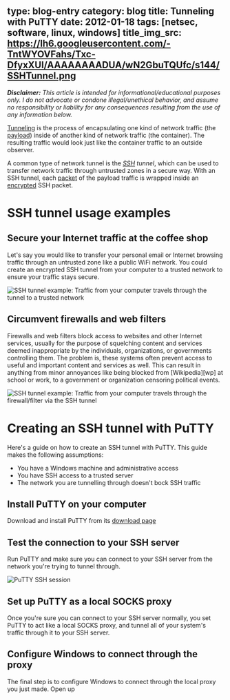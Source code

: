 type: blog-entry
category: blog
title: Tunneling with PuTTY
date: 2012-01-18
tags: [netsec, software, linux, windows]
title_img_src: https://lh6.googleusercontent.com/-TntWYOVFahs/Txc-DfyxXUI/AAAAAAAADUA/wN2GbuTQUfc/s144/SSHTunnel.png
---

_**Disclaimer:** This article is intended for informational/educational 
purposes only. I do not advocate or condone illegal/unethical behavior, and 
assume no responsibility or liability for any consequences resulting from the 
use of any information below._

[Tunneling][wp-tunneling] is the process of encapsulating one kind of network 
traffic (the [payload][]) inside of another kind of network traffic (the 
container). The resulting traffic would look just like the container traffic to
an outside observer.

[payload]: http://en.wikipedia.org/wiki/Payload_(computing)
[wp-tunneling]: http://en.wikipedia.org/wiki/Tunneling_protocol

A common type of network tunnel is the *[SSH][] tunnel*, which can be used to 
transfer network traffic through untrusted zones in a secure way. With an SSH
tunnel, each [packet][] of the payload traffic is wrapped inside an 
[encrypted][encrypt] SSH packet.

[ssh]: http://en.wikipedia.org/wiki/Secure_Shell
[packet]: http://en.wikipedia.org/wiki/Network_packet
[encrypt]: http://en.wikipedia.org/wiki/Encryption

# SSH tunnel usage examples

## Secure your Internet traffic at the coffee shop

Let's say you would like to transfer your personal email or Internet browsing 
traffic through an untrusted zone like a public WiFi network. You could 
create an encrypted SSH tunnel from your computer to a trusted network to 
ensure your traffic stays secure.

![SSH tunnel example: Traffic from your computer travels through the tunnel to a trusted network]()

## Circumvent firewalls and web filters

Firewalls and web filters block access to websites and other Internet services,
usually for the purpose of squelching content and services deemed inappropriate
by the individuals, organizations, or governments controlling them. The problem
is, these systems often prevent access to useful and important content and 
services as well. This can result in anything from minor annoyances like being
blocked from [Wikipedia][wp] at school or work, to a government or organization
censoring political events.

![SSH tunnel example: Traffic from your computer travels through the firewall/filter via the SSH tunnel]()

# Creating an SSH tunnel with PuTTY

Here's a guide on how to create an SSH tunnel with PuTTY. This
guide makes the following assumptions:

- You have a Windows machine and administrative access
- You have SSH access to a trusted server
- The network you are tunnelling through doesn't bock SSH traffic


## Install PuTTY on your computer

Download and install PuTTY from its [download page][putty-download]

[putty-download]: http://www.chiark.greenend.org.uk/~sgtatham/putty/download.html

## Test the connection to your SSH server

Run PuTTY and make sure you can connect to your SSH server from the network
you're trying to tunnel through.

![PuTTY SSH session]()

## Set up PuTTY as a local SOCKS proxy

Once you're sure you can connect to your SSH server normally, you set PuTTY to
act like a local SOCKS proxy, and tunnel all of your system's traffic through
it to your SSH server.

## Configure Windows to connect through the proxy

The final step is to configure Windows to connect through the local proxy you
just made. Open up 
